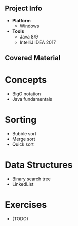 ## Project Info
* **Platform**
  * Windows
* **Tools**
  * Java 8/9
  * IntelliJ IDEA 2017
## Covered Material
# Concepts
* BigO notation
* Java fundamentals
# Sorting
* Bubble sort
* Merge sort
* Quick sort
# Data Structures
* Binary search tree
* LinkedList
# Exercises
* (TODO)
